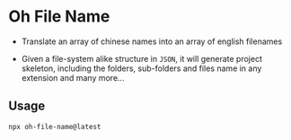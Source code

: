 # Oh File Name

-   Translate an array of chinese names into an array of english filenames

-   Given a file-system alike structure in `JSON`, it will generate project skeleton, including the folders, sub-folders and files name in any extension and many more...

## Usage

```shell
npx oh-file-name@latest
```
